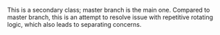 This is a secondary class; master branch is the main one.
Compared to master branch, this is an attempt to resolve issue with repetitive rotating logic, which also leads to separating concerns.
